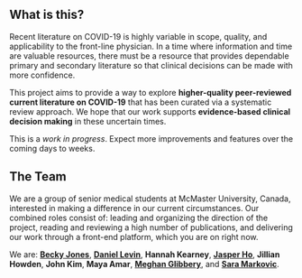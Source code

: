 ## What is this?
Recent literature on COVID-19 is highly variable in scope, quality, and applicability to the front-line physician. In a time where information and time are valuable resources, there must be a resource that provides dependable primary and secondary literature so that clinical decisions can be made with more confidence.

This project aims to provide a way to explore **higher-quality peer-reviewed current literature on COVID-19** that has been curated via a systematic review approach. We hope that our work supports **evidence-based clinical decision making** in these uncertain times.

This is a *work in progress*. Expect more improvements and features over the coming days to weeks.

## The Team
We are a group of senior medical students at McMaster University, Canada, interested in making a difference in our current circumstances. Our combined roles consist of: leading and organizing the direction of the project, reading and reviewing a high number of publications, and delivering our work through a front-end platform, which you are on right now.

We are: [**Becky Jones**](https://twitter.com/beck_jo), [**Daniel Levin**](https://twitter.com/daniel_levin14), **Hannah Kearney**, [**Jasper Ho**](https://twitter.com/jzpero), **Jillian Howden**, **John Kim**, **Maya Amar**, [**Meghan Glibbery**](https://twitter.com/meghan_glibbery), and [**Sara Markovic**](https://twitter.com/_SaraMarkovic).
